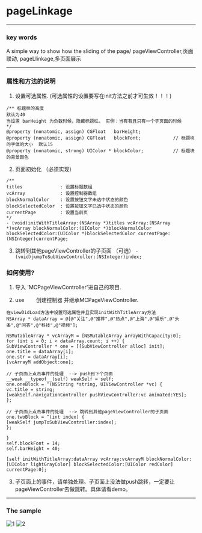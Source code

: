 # pageLinkage

***
### key words
A simple way to show how the sliding of the page/
pageViewController,页面联动, pageLIinkage,多页面展示


***

### 属性和方法的说明
1. 设置可选属性. (可选属性的设置要写在init方法之前才可生效！！！)
```
/** 标题栏的高度
默认为40
当设置 barHeight 为负数时候，隐藏标题栏。 实例：当有有且只有一个子页面的时候
*/
@property (nonatomic, assign) CGFloat   barHeight;
@property (nonatomic, assign) CGFloat   blockFont;            // 标题块的字体的大小  默认15
@property (nonatomic, strong) UIColor * blockColor;           // 标题块的背景颜色
```
2. 页面初始化 （必须实现）
```
/**
titles              : 设置标题数组
vcArray             : 设置控制器数组
blockNormalColor    : 设置按钮文字未选中状态的颜色
blockSelectedColor  : 设置按钮文字已选中状态的颜色
currentPage         : 设置当前页
*/
- (void)initWithTitleArray:(NSArray *)titles vcArray:(NSArray *)vcArray blockNormalColor:(UIColor *)blockNormalColor blockSelectedColor:(UIColor *)blockSelectedColor currentPage:(NSInteger)currentPage;

```
3.  跳转到其他pageViewController的子页面 （可选）
```- (void)jumpToSubViewController:(NSInteger)index;```


### 如何使用?
1. 导入 'MCPageViewController'进自己的项目.

2. use
        创建控制器 并继承MCPageViewController.
```
在viewDidLoad方法中设置可选属性并且实现initWithTitleArray方法
NSArray * dataArray = @[@"关注",@"推荐",@"热点",@"上海",@"娱乐",@"头条",@"问答",@"科技",@"视频"];

NSMutableArray * vcArrayM = [NSMutableArray arrayWithCapacity:0];
for (int i = 0; i < dataArray.count; i ++) {
SubViewController * one = [[SubViewController alloc] init];
one.title = dataArray[i];
one.str = dataArray[i];
[vcArrayM addObject:one];

// 子页面上点击事件的处理  --> push到下个页面
__weak __typeof__(self) weakSelf = self;
one.oneBlock = ^(NSString *string, UIViewController *vc) {
vc.title = string;
[weakSelf.navigationController pushViewController:vc animated:YES];
};

// 子页面上点击事件的处理  --> 跳转到其他pageViewController的子页面
one.twoBlock = ^(int index) {
[weakSelf jumpToSubViewController:index];
};

}
self.blockFont = 14;
self.barHeight = 40;

[self initWithTitleArray:dataArray vcArray:vcArrayM blockNormalColor:[UIColor lightGrayColor] blockSelectedColor:[UIColor redColor] currentPage:0];
```
3. 子页面上的事件，请单独处理。子页面上没法做push跳转，一定要让pageViewController去做跳转。具体请看demo。

***
### The sample
![1](https://github.com/mancongiOS/pageLinkage/blob/master/1.png)
![2](https://github.com/mancongiOS/pageLinkage/blob/master/2.png)
